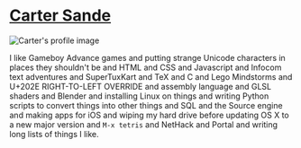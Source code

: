 # [Carter Sande](https://github.com/cartr)

![Carter's profile image](https://s.gravatar.com/avatar/97d0a5b32bd1a47dd0c2b6f4baabb97d?s=512)

I like Gameboy Advance games and putting strange Unicode characters in places they shouldn't be and HTML and CSS and Javascript and Infocom text adventures and SuperTuxKart and TeX and C and Lego Mindstorms and U+202E RIGHT-TO-LEFT OVERRIDE and assembly language and GLSL shaders and Blender and installing Linux on things and writing Python scripts to convert things into other things and SQL and the Source engine and making apps for iOS and wiping my hard drive before updating OS X to a new major version and `M-x tetris` and NetHack and Portal and writing long lists of things I like.